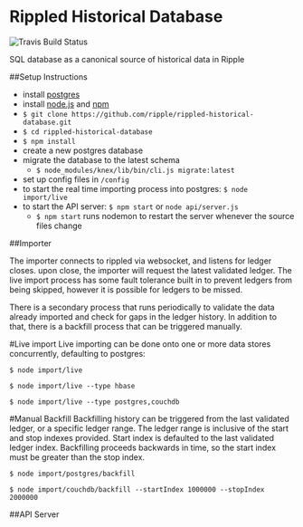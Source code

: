 Rippled Historical Database
==========================

![Travis Build Status](https://travis-ci.org/ripple/rippled-historical-database.svg?branch=develop)

SQL database as a canonical source of historical data in Ripple

##Setup Instructions

+ install [postgres](http://www.postgresql.org/)
+ install [node.js](http://nodejs.org/) and [npm](https://www.npmjs.org/)
+ `$ git clone https://github.com/ripple/rippled-historical-database.git`
+ `$ cd rippled-historical-database`
+ `$ npm install`
+ create a new postgres database
+ migrate the database to the latest schema
  + `$ node_modules/knex/lib/bin/cli.js migrate:latest`
+ set up config files in `/config`
+ to start the real time importing process into postgres: `$ node import/live`
+ to start the API server: `$ npm start` or `node api/server.js`
  +  `$ npm start` runs nodemon to restart the server whenever the source files change
 
##Importer

The importer connects to rippled via websocket, and listens for ledger closes. upon close, the importer will request the latest validated ledger.  The live import process has some fault tolerance built in to prevent ledgers from being skipped, however it is possible for ledgers to be missed.

There is a secondary process that runs periodically to validate the data already imported and check for gaps in the ledger history.  In addition to that, there is a backfill process that can be triggered manually.

#Live import
Live importing can be done onto one or more data stores concurrently, defaulting to postgres:

`$ node import/live`

`$ node import/live --type hbase`

`$ node import/live --type postgres,couchdb`

#Manual Backfill
Backfilling history can be triggered from the last validated ledger, or a specific ledger range.  The ledger range is inclusive of the start and stop indexes provided.  Start index is defaulted to the last validated ledger index.  Backfilling proceeds backwards in time, so the start index must be greater than the stop index.

`$ node import/postgres/backfill`

`$ node import/couchdb/backfill --startIndex 1000000 --stopIndex 2000000`

##API Server

